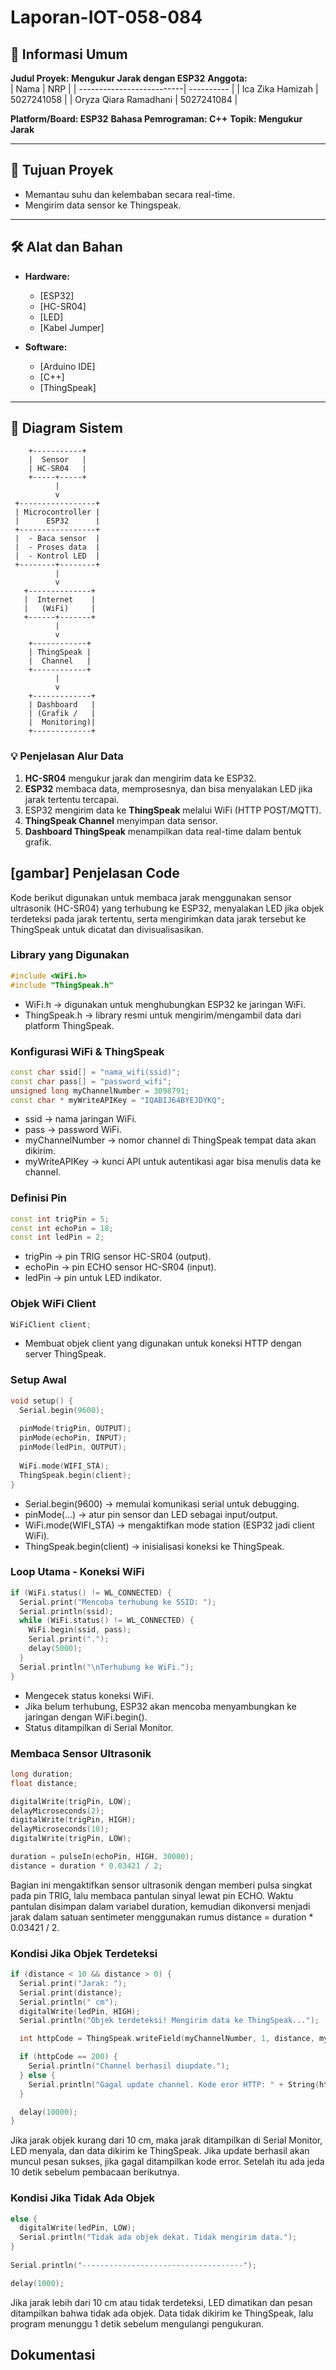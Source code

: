 # Laporan-IOT-058-084

## 📌 Informasi Umum
**Judul Proyek: Mengukur Jarak dengan ESP32**
**Anggota:**  
| Nama                      | NRP        |
| --------------------------| ---------- |
| Ica Zika Hamizah          | 5027241058 |
| Oryza Qiara Ramadhani     | 5027241084 |

**Platform/Board: ESP32**
**Bahasa Pemrograman: C++** 
**Topik: Mengukur Jarak**

---

## 🎯 Tujuan Proyek
- Memantau suhu dan kelembaban secara real-time.  
- Mengirim data sensor ke Thingspeak. 

---

## 🛠️ Alat dan Bahan
- **Hardware:**   
  - [ESP32]  
  - [HC-SR04] 
  - [LED]  
  - [Kabel Jumper]  

- **Software:**  
  - [Arduino IDE]  
  - [C++]  
  - [ThingSpeak]  

---

## 📐 Diagram Sistem
```text
    +-----------+
    |  Sensor   |
    | HC-SR04   |
    +-----+-----+
          |
          v
 +-----------------+
 | Microcontroller |
 |      ESP32      |
 +-----------------+
 |  - Baca sensor  |
 |  - Proses data  |
 |  - Kontrol LED  |
 +--------+--------+
          |
          v
   +--------------+
   |  Internet    |
   |   (WiFi)     |
   +------+-------+
          |
          v
    +------------+
    | ThingSpeak |
    |  Channel   |
    +------------+
          |
          v
    +-------------+
    | Dashboard   |
    | (Grafik /   |
    |  Monitoring)|
    +-------------+
```
### 💡 Penjelasan Alur Data
1. **HC-SR04** mengukur jarak dan mengirim data ke ESP32.  
2. **ESP32** membaca data, memprosesnya, dan bisa menyalakan LED jika jarak tertentu tercapai.  
3. ESP32 mengirim data ke **ThingSpeak** melalui WiFi (HTTP POST/MQTT).  
4. **ThingSpeak Channel** menyimpan data sensor.  
5. **Dashboard ThingSpeak** menampilkan data real-time dalam bentuk grafik.  

## [gambar] Penjelasan Code

Kode berikut digunakan untuk membaca jarak menggunakan sensor ultrasonik (HC-SR04) yang terhubung ke ESP32, menyalakan LED jika objek terdeteksi pada jarak tertentu, serta mengirimkan data jarak tersebut ke ThingSpeak untuk dicatat dan divisualisasikan.

### Library yang Digunakan
```cpp
#include <WiFi.h>
#include "ThingSpeak.h" 
```
- WiFi.h → digunakan untuk menghubungkan ESP32 ke jaringan WiFi.
- ThingSpeak.h → library resmi untuk mengirim/mengambil data dari platform ThingSpeak.

### Konfigurasi WiFi & ThingSpeak
```cpp
const char ssid[] = "nama_wifi(ssid)";
const char pass[] = "password_wifi";
unsigned long myChannelNumber = 3098791;
const char * myWriteAPIKey = "IQABIJ64BYEJDYKQ";
```
- ssid → nama jaringan WiFi.
- pass → password WiFi.
- myChannelNumber → nomor channel di ThingSpeak tempat data akan dikirim.
- myWriteAPIKey → kunci API untuk autentikasi agar bisa menulis data ke channel.

### Definisi Pin
``` cpp
const int trigPin = 5;
const int echoPin = 18;
const int ledPin = 2;
```
- trigPin → pin TRIG sensor HC-SR04 (output).
- echoPin → pin ECHO sensor HC-SR04 (input).
- ledPin → pin untuk LED indikator.

### Objek WiFi Client
``` cpp
WiFiClient client;
```
- Membuat objek client yang digunakan untuk koneksi HTTP dengan server ThingSpeak.

### Setup Awal
```cpp
void setup() {
  Serial.begin(9600);
  
  pinMode(trigPin, OUTPUT);
  pinMode(echoPin, INPUT);
  pinMode(ledPin, OUTPUT);
  
  WiFi.mode(WIFI_STA);
  ThingSpeak.begin(client); 
}
```

- Serial.begin(9600) → memulai komunikasi serial untuk debugging.
- pinMode(...) → atur pin sensor dan LED sebagai input/output.
- WiFi.mode(WIFI_STA) → mengaktifkan mode station (ESP32 jadi client WiFi).
- ThingSpeak.begin(client) → inisialisasi koneksi ke ThingSpeak.

### Loop Utama - Koneksi WiFi
```cpp
if (WiFi.status() != WL_CONNECTED) {
  Serial.print("Mencoba terhubung ke SSID: ");
  Serial.println(ssid);
  while (WiFi.status() != WL_CONNECTED) {
    WiFi.begin(ssid, pass);
    Serial.print(".");
    delay(5000);
  }
  Serial.println("\nTerhubung ke WiFi.");
}
```
- Mengecek status koneksi WiFi.
- Jika belum terhubung, ESP32 akan mencoba menyambungkan ke jaringan dengan WiFi.begin().
- Status ditampilkan di Serial Monitor.

### Membaca Sensor Ultrasonik
```cpp
long duration;
float distance;

digitalWrite(trigPin, LOW);
delayMicroseconds(2);
digitalWrite(trigPin, HIGH);
delayMicroseconds(10);
digitalWrite(trigPin, LOW);

duration = pulseIn(echoPin, HIGH, 30000);
distance = duration * 0.03421 / 2;
```
Bagian ini mengaktifkan sensor ultrasonik dengan memberi pulsa singkat pada pin TRIG, lalu membaca pantulan sinyal lewat pin ECHO. Waktu pantulan disimpan dalam variabel duration, kemudian dikonversi menjadi jarak dalam satuan sentimeter menggunakan rumus distance = duration * 0.03421 / 2.

### Kondisi Jika Objek Terdeteksi
```cpp
if (distance < 10 && distance > 0) {
  Serial.print("Jarak: ");
  Serial.print(distance);
  Serial.println(" cm");
  digitalWrite(ledPin, HIGH);
  Serial.println("Objek terdeteksi! Mengirim data ke ThingSpeak...");

  int httpCode = ThingSpeak.writeField(myChannelNumber, 1, distance, myWriteAPIKey);

  if (httpCode == 200) {
    Serial.println("Channel berhasil diupdate.");
  } else {
    Serial.println("Gagal update channel. Kode eror HTTP: " + String(httpCode));
  }

  delay(10000); 
}
```
Jika jarak objek kurang dari 10 cm, maka jarak ditampilkan di Serial Monitor, LED menyala, dan data dikirim ke ThingSpeak. Jika update berhasil akan muncul pesan sukses, jika gagal ditampilkan kode error. Setelah itu ada jeda 10 detik sebelum pembacaan berikutnya.

### Kondisi Jika Tidak Ada Objek
```cpp
else {
  digitalWrite(ledPin, LOW);
  Serial.println("Tidak ada objek dekat. Tidak mengirim data.");
}
  
Serial.println("------------------------------------");

delay(1000); 
```
Jika jarak lebih dari 10 cm atau tidak terdeteksi, LED dimatikan dan pesan ditampilkan bahwa tidak ada objek. Data tidak dikirim ke ThingSpeak, lalu program menunggu 1 detik sebelum mengulangi pengukuran.


## Dokumentasi 

